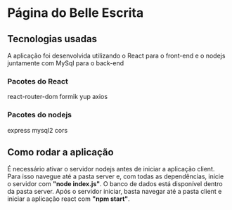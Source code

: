# Página do Belle Escrita

## Tecnologias usadas
A aplicação foi desenvolvida utilizando o React para o front-end e o nodejs juntamente com MySql para o back-end
### Pacotes do React
react-router-dom
formik
yup 
axios
### Pacotes do nodejs
express
mysql2
cors

## Como rodar a aplicação
É necessário ativar o servidor nodejs antes de iniciar a aplicação client.
Para isso navegue até a pasta server e, com todas as dependências, inicie o servidor com **"node index.js"**.
O banco de dados está disponível dentro da pasta server.
Após o servidor iniciar, basta navegar até a pasta client e iniciar a aplicação react com **"npm start"**.

